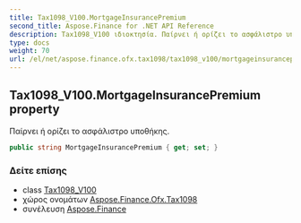```yaml
---
title: Tax1098_V100.MortgageInsurancePremium
second_title: Aspose.Finance for .NET API Reference
description: Tax1098_V100 ιδιοκτησία. Παίρνει ή ορίζει το ασφάλιστρο υποθήκης.
type: docs
weight: 70
url: /el/net/aspose.finance.ofx.tax1098/tax1098_v100/mortgageinsurancepremium/
---
```

## Tax1098_V100.MortgageInsurancePremium property

Παίρνει ή ορίζει το ασφάλιστρο υποθήκης.

```csharp
public string MortgageInsurancePremium { get; set; }
```

### Δείτε επίσης

* class [Tax1098_V100](../)
* χώρος ονομάτων [Aspose.Finance.Ofx.Tax1098](../../tax1098_v100/)
* συνέλευση [Aspose.Finance](../../../)


